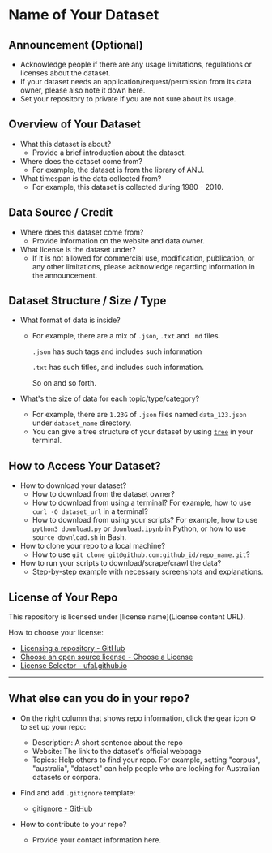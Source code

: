 # Name of Your Dataset

## Announcement (Optional)

- Acknowledge people if there are any usage limitations, regulations or licenses about the dataset.
- If your dataset needs an application/request/permission from its data owner, please also note it down here.
- Set your repository to private if you are not sure about its usage.

## Overview of Your Dataset

- What this dataset is about?
  - Provide a brief introduction about the dataset.
- Where does the dataset come from?
  - For example, the dataset is from the library of ANU.
- What timespan is the data collected from?
  - For example, this dataset is collected during 1980 - 2010.

## Data Source / Credit

- Where does this dataset come from?
  - Provide information on the website and data owner.
- What license is the dataset under?
  - If it is not allowed for commercial use, modification, publication, or any other limitations, please acknowledge regarding information in the announcement.

## Dataset Structure / Size / Type

- What format of data is inside?

  - For example, there are a mix of `.json`, `.txt` and `.md` files.

    `.json` has such tags and includes such information

    `.txt` has such titles, and includes such information.

    So on and so forth.

- What's the size of data for each topic/type/category?

  - For example, there are `1.23G` of `.json` files named `data_123.json` under `dataset_name` directory.
  - You can give a tree structure of your dataset by using [`tree`](https://www.geeksforgeeks.org/tree-command-unixlinux/) in your terminal. 

## How to Access Your Dataset?

- How to download your dataset?
  - How to download from the dataset owner?
  - How to download from using a terminal? For example, how to use `curl -O dataset_url` in a terminal?
  - How to download from using your scripts? For example, how to use `python3 download.py` or `download.ipynb` in Python, or how to use `source download.sh` in Bash.
- How to clone your repo to a local machine?
  - How to use `git clone git@github.com:github_id/repo_name.git`?
- How to run your scripts to download/scrape/crawl the data?
  - Step-by-step example with necessary screenshots and explanations.

## License of Your Repo

This repository is licensed under [license name](License content URL).

How to choose your license: 

- [Licensing a repository - GitHub](https://docs.github.com/en/repositories/managing-your-repositorys-settings-and-features/customizing-your-repository/licensing-a-repository)
- [Choose an open source license - Choose a License](https://choosealicense.com/)
- [License Selector - ufal.github.io](https://ufal.github.io/public-license-selector/)

---

## What else can you do in your repo?

- On the right column that shows repo information, click the gear icon ⚙️ to set up your repo:
  - Description: A short sentence about the repo
  - Website: The link to the dataset's official webpage 
  - Topics: Help others to find your repo. For example, setting "corpus", "australia", "dataset" can help people who are looking for Australian datasets or corpora.

- Find and add `.gitignore` template:
  - [gitignore - GitHub](https://github.com/github/gitignore)

- How to contribute to your repo?
  
  - Provide your contact information here.
  
  
